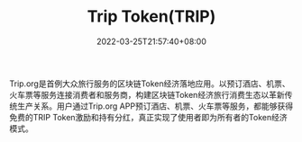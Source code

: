 ﻿---
weight: 
title: "Trip Token(TRIP)"
description: "Trip.org是首例大众旅行服务的区块链Token经济落地应用"
date: 2022-03-25T21:57:40+08:00
lastmod: 2022-03-25T16:45:40+08:00
draft: false
authors: ["Metabd"]
featuredImage: "trip-tokentrip.webp"
link: ""
tags: ["数字代币","Trip Token(TRIP)"]
categories: ["navigation"]
navigation: ["数字代币"]
lightgallery: true
toc: true
pinned: false
recommend: false
recommend1: false
---
Trip.org是首例大众旅行服务的区块链Token经济落地应用。以预订酒店、机票、火车票等服务连接消费者和服务商，构建区块链Token经济旅行消费生态以革新传统生产关系。用户通过Trip.org APP预订酒店、机票、火车票等服务，都能够获得免费的TRIP Token激励和持有分红，真正实现了使用者即为所有者的Token经济模式。
